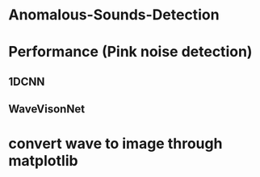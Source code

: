 # Anomalous-Sounds-Detection



# Performance (Pink noise detection)


## 1DCNN



## WaveVisonNet



# convert wave to image through matplotlib

```python


```

